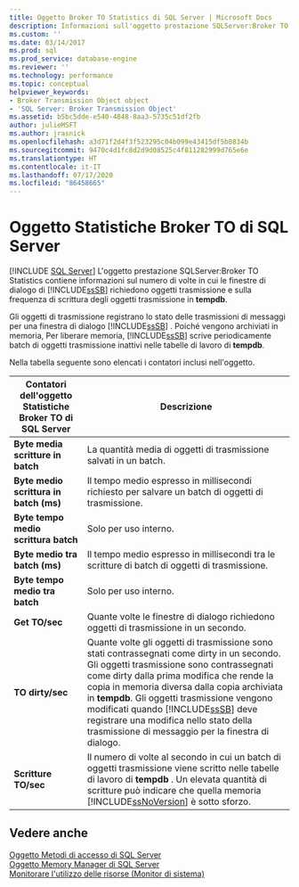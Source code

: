 ```yaml
---
title: Oggetto Broker TO Statistics di SQL Server | Microsoft Docs
description: Informazioni sull'oggetto prestazione SQLServer:Broker TO Statistics, che fornisce informazioni sugli oggetti trasmissione di richieste di Service Broker.
ms.custom: ''
ms.date: 03/14/2017
ms.prod: sql
ms.prod_service: database-engine
ms.reviewer: ''
ms.technology: performance
ms.topic: conceptual
helpviewer_keywords:
- Broker Transmission Object object
- 'SQL Server: Broker Transmission Object'
ms.assetid: b5bc5dde-e540-4848-8aa3-5735c51df2fb
author: julieMSFT
ms.author: jrasnick
ms.openlocfilehash: a3d71f2d4f3f523295c04b099e43415df5b0834b
ms.sourcegitcommit: 9470c4d1fc8d2d9d08525c4f811282999d765e6e
ms.translationtype: HT
ms.contentlocale: it-IT
ms.lasthandoff: 07/17/2020
ms.locfileid: "86458665"
---
```

# <a name="sql-server-broker-to-statistics-object"></a>Oggetto Statistiche Broker TO di SQL Server
 [!INCLUDE [SQL Server](../../includes/applies-to-version/sqlserver.md)]
  L'oggetto prestazione SQLServer:Broker TO Statistics contiene informazioni sul numero di volte in cui le finestre di dialogo di [!INCLUDE[ssSB](../../includes/sssb-md.md)] richiedono oggetti trasmissione e sulla frequenza di scrittura degli oggetti trasmissione in **tempdb**.  
  
 Gli oggetti di trasmissione registrano lo stato delle trasmissioni di messaggi per una finestra di dialogo [!INCLUDE[ssSB](../../includes/sssb-md.md)] . Poiché vengono archiviati in memoria, Per liberare memoria, [!INCLUDE[ssSB](../../includes/sssb-md.md)] scrive periodicamente batch di oggetti trasmissione inattivi nelle tabelle di lavoro di **tempdb**.  
  
 Nella tabella seguente sono elencati i contatori inclusi nell'oggetto.  
  
|Contatori dell'oggetto Statistiche Broker TO di SQL Server|Descrizione|  
|----------------------------------------------|-----------------|  
|**Byte media scritture in batch**|La quantità media di oggetti di trasmissione salvati in un batch.|  
|**Byte medio scrittura in batch (ms)**|Il tempo medio espresso in millisecondi richiesto per salvare un batch di oggetti di trasmissione.|  
|**Byte tempo medio scrittura batch**|Solo per uso interno.|
|**Byte medio tra batch (ms)**|Il tempo medio espresso in millisecondi tra le scritture di batch di oggetti di trasmissione.|  
|**Byte tempo medio tra batch**|Solo per uso interno.| 
|**Get TO/sec**|Quante volte le finestre di dialogo richiedono oggetti di trasmissione in un secondo.|  
|**TO dirty/sec**|Quante volte gli oggetti di trasmissione sono stati contrassegnati come dirty in un secondo. Gli oggetti trasmissione sono contrassegnati come dirty dalla prima modifica che rende la copia in memoria diversa dalla copia archiviata in **tempdb**. Gli oggetti trasmissione vengono modificati quando [!INCLUDE[ssSB](../../includes/sssb-md.md)] deve registrare una modifica nello stato della trasmissione di messaggio per la finestra di dialogo.|  
|**Scritture TO/sec**|Il numero di volte al secondo in cui un batch di oggetti trasmissione viene scritto nelle tabelle di lavoro di **tempdb** . Un elevata quantità di scritture può indicare che quella memoria [!INCLUDE[ssNoVersion](../../includes/ssnoversion-md.md)] è sotto sforzo.|  
  
## <a name="see-also"></a>Vedere anche  
 [Oggetto Metodi di accesso di SQL Server](../../relational-databases/performance-monitor/sql-server-access-methods-object.md)   
 [Oggetto Memory Manager di SQL Server](../../relational-databases/performance-monitor/sql-server-memory-manager-object.md)   
 [Monitorare l'utilizzo delle risorse &#40;Monitor di sistema&#41;](../../relational-databases/performance-monitor/monitor-resource-usage-system-monitor.md)  
  
  
